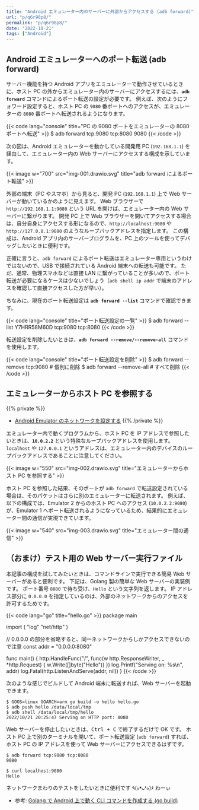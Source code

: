 ```yaml
---
title: "Android エミュレーター内のサーバーに外部からアクセスする (adb forward)"
url: "p/q6r98p8/"
permalink: "p/q6r98p8/"
date: "2022-10-21"
tags: ["Android"]
---
```


Android エミュレーターへのポート転送 (adb forward)
----

サーバー機能を持つ Android アプリをエミュレーターで動作させているときに、ホスト PC の外からエミュレーター内のサーバーにアクセスするには、__`adb forward`__ コマンドによるポート転送の設定が必要です。
例えば、次のようにフォワード設定すると、ホスト PC の `9080` 番ポートへのアクセスが、エミュレーターの `8080` 番ポートへ転送されるようになります。

{{< code lang="console" title="PC の 9080 ポートをエミュレーターの 8080 ポートへ転送" >}}
$ adb forward tcp:9080 tcp:8080
9080
{{< /code >}}

次の図は、Android エミュレーターを動かしている開発用 PC (`192.168.1.1`) を経由して、エミュレーター内の Web サーバーにアクセスする構成を示しています。

{{< image w="700" src="img-001.drawio.svg" title="adb forward によるポート転送" >}}

外部の端末（PC やスマホ）から見ると、開発 PC (`192.168.1.1`) 上で Web サーバーが動いているかのように見えます。
Web ブラウザーで `http://192.168.1.1:9080` という URL を開けば、エミュレーター内の Web サーバーに繋がります。
開発 PC 上で Web ブラウザーを開いてアクセスする場合は、自分自身にアクセスする形になるので、`http://localhost:9080` や `http://127.0.0.1:9080` のようなループバックアドレスを指定します。
この構成は、Android アプリ内のサーバープログラムを、PC 上のツールを使ってデバッグしたいときに便利です。

正確に言うと、`adb forward` によるポート転送はエミュレーター専用というわけではないので、USB で接続されている Android 端末への転送も可能です。
ただ、通常、物理スマホなどは直接 LAN に繋がっていることが多いので、ポート転送が必要になるケースは少ないでしょう（`adb shell ip addr` で端末のアドレスを確認して直接アクセスした方が早い）。

ちなみに、現在のポート転送設定は __`adb forward --list`__ コマンドで確認できます。

{{< code lang="console" title="ポート転送設定の一覧" >}}
$ adb forward --list
Y7HRR58M60D tcp:9080 tcp:8080
{{< /code >}}

転送設定を削除したいときは、__`adb forward --remove/--remove-all`__ コマンドを使用します。

{{< code lang="console" title="ポート転送設定を削除" >}}
$ adb forward --remove tcp:9080  # 個別に削除
$ adb forward --remove-all       # すべて削除
{{< /code >}}


エミュレーターからホスト PC を参照する
----

{{% private %}}
- [Android Emulator のネットワークを設定する](https://developer.android.com/studio/run/emulator-networking)
{{% /private %}}

エミュレーター内で動くプログラムから、ホスト PC を IP アドレスで参照したいときは、__`10.0.2.2`__ という特殊なループバックアドレスを使用します。
`localhost` や `127.0.0.1` というアドレスは、エミュレーター内のデバイスのループバックアドレスであることに注意してください。

{{< image w="550" src="img-002.drawio.svg" title="エミュレーターからホスト PC を参照する" >}}

ホスト PC を参照した結果、そのポートが `adb forward` で転送設定されている場合は、そのパケットはさらに別のエミュレーターに転送されます。
例えば、以下の構成では、Emulator 2 からのホスト PC へのアクセス (`10.0.2.2:9080`) が、Emulator 1 へポート転送されるようになっているため、結果的にエミュレーター間の通信が実現できています。

{{< image w="540" src="img-003.drawio.svg" title="エミュレーター間の通信" >}}


（おまけ）テスト用の Web サーバー実行ファイル
----

本記事の構成を試してみたいときは、コマンドラインで実行できる簡易 Web サーバーがあると便利です。
下記は、Golang 製の簡単な Web サーバーの実装例です。
ポート番号 `8080` で待ち受け、`Hello` という文字列を返します。
IP アドレス部分に `0.0.0.0` を指定しているのは、外部のネットワークからのアクセスを許可するためです。

{{< code lang="go" title="hello.go" >}}
package main

import (
	"log"
	"net/http"
)

// 0.0.0.0 の部分を省略すると、同一ネットワークからしかアクセスできないので注意
const addr = "0.0.0.0:8080"

func main() {
	http.HandleFunc("/", func(w http.ResponseWriter, _ *http.Request) {
		w.Write([]byte("Hello"))
	})
	log.Printf("Serving on: %s\n", addr)
	log.Fatal(http.ListenAndServe(addr, nil))
}
{{< /code >}}

次のような感じでビルドして Android 端末に転送すれば、Web サーバーを起動できます。

```console
$ GOOS=linux GOARCH=arm go build -o hello hello.go
$ adb push hello /data/local/tmp
$ adb shell /data/local/tmp/hello
2022/10/21 20:25:47 Serving on HTTP port: 8080
```

Web サーバーを停止したいときは、<kbd>Ctrl + C</kbd> で終了するだけで OK です。
ホスト PC 上で別のターミナルを開いて、ポート転送設定 (`adb forward`) すれば、ホスト PC の IP アドレスを使って Web サーバーにアクセスできるはずです。

```console
$ adb forward tcp:9080 tcp:8080
9080

$ curl localhost:9080
Hello
```

ネットワークまわりのテストをしたいときに便利です ٩(๑❛ᴗ❛๑)۶ わーぃ

- 参考: [Golang で Android 上で動く CLI コマンドを作成する (go build)](/p/ftducta/)

